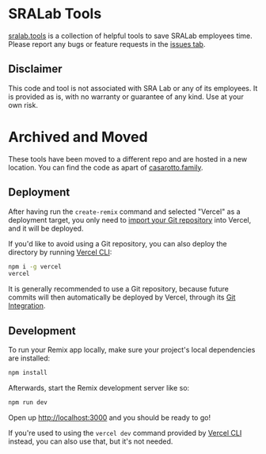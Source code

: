 # SRALab Tools

[sralab.tools](https://www.sralab.tools/) is a collection of helpful tools to save SRALab employees time. Please report any bugs or feature requests in the [issues tab](https://github.com/SCasarotto/sralab.tools/issues).

## Disclaimer

This code and tool is not associated with SRA Lab or any of its employees. It is provided as is, with no warranty or guarantee of any kind. Use at your own risk.

# Archived and Moved

These tools have been moved to a different repo and are hosted in a new location. You can find the code as apart of [casarotto.family](https://github.com/SCasarotto/casarotto.family).

## Deployment

After having run the `create-remix` command and selected "Vercel" as a deployment target, you only need to [import your Git repository](https://vercel.com/new) into Vercel, and it will be deployed.

If you'd like to avoid using a Git repository, you can also deploy the directory by running [Vercel CLI](https://vercel.com/cli):

```sh
npm i -g vercel
vercel
```

It is generally recommended to use a Git repository, because future commits will then automatically be deployed by Vercel, through its [Git Integration](https://vercel.com/docs/concepts/git).

## Development

To run your Remix app locally, make sure your project's local dependencies are installed:

```sh
npm install
```

Afterwards, start the Remix development server like so:

```sh
npm run dev
```

Open up [http://localhost:3000](http://localhost:3000) and you should be ready to go!

If you're used to using the `vercel dev` command provided by [Vercel CLI](https://vercel.com/cli) instead, you can also use that, but it's not needed.
